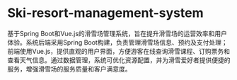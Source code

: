 # Ski-resort-management-system
基于Spring Boot和Vue.js的滑雪场管理系统，旨在提升滑雪场的运营效率和用户体验。系统后端采用Spring Boot构建，负责管理滑雪场信息、预约及支付处理；前端使用Vue.js，提供直观的用户界面，方便游客在线查询滑雪课程、订购票务和查看天气信息。通过数据管理，系统可优化资源配置，并为滑雪爱好者提供便捷的服务，增强滑雪场的服务质量和客户满意度。
